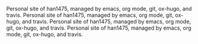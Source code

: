 Personal site of han1475, managed by emacs, org mode, git, ox-hugo, and travis.
Personal site of han1475, managed by emacs, org mode, git, ox-hugo, and travis.
Personal site of han1475, managed by emacs, org mode, git, ox-hugo, and travis.
Personal site of han1475, managed by emacs, org mode, git, ox-hugo, and travis.
